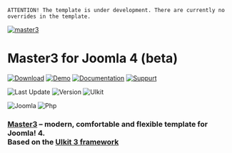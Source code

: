```
ATTENTION! The template is under development. There are currently no overrides in the template.
```

[![master3](https://master3.alekvolsk.info/images/github.jpg)](https://master3.alekvolsk.info/)

# Master3 for Joomla 4 (beta)

[![Download](https://img.shields.io/badge/-download-28A5F5.svg?style=for-the-badge)](https://master3.alekvolsk.info/download)
[![Demo](https://img.shields.io/badge/-demo-28A5F5.svg?style=for-the-badge)](https://master3.alekvolsk.info/positions)
[![Documentation](https://img.shields.io/badge/-documentation-28A5F5.svg?style=for-the-badge)](https://master3.alekvolsk.info/documentation)
[![Suppurt](https://img.shields.io/badge/-support-28A5F5.svg?style=for-the-badge)](https://master3.alekvolsk.info/support)

![Last Update](https://img.shields.io/badge/last_update-2022.03.28-28A5F5.svg?style=for-the-badge)
![Version](https://img.shields.io/badge/version-0.2.0-28A5F5.svg?style=for-the-badge)
![UIkit](https://img.shields.io/badge/UIkit-3.13.1-1e87f0.svg?style=for-the-badge)

![Joomla](https://img.shields.io/badge/joomla-4.0+-1A3867.svg?style=for-the-badge)
![Php](https://img.shields.io/badge/php-7.2+-8892BF.svg?style=for-the-badge)

### [Master3](https://master3.alekvolsk.info/) – modern, comfortable and flexible template for Joomla! 4. <br>Based on the [UIkit 3 framework](https://github.com/uikit/uikit)
